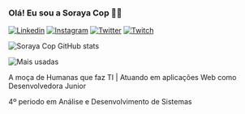 ### Olá! Eu sou a Soraya Cop 👋🏼
[![Linkedin](	https://img.shields.io/badge/LinkedIn-0077B5?style=for-the-badge&logo=linkedin&logoColor=white)](https://www.linkedin.com/in/sorayacop/)
[![Instagram](https://img.shields.io/badge/Instagram-E4405F?style=for-the-badge&logo=instagram&logoColor=white)](https://www.instagram.com/soraya_cop/)
[![Twitter](https://img.shields.io/badge/Twitter-1DA1F2?style=for-the-badge&logo=twitter&logoColor=white)](https://twitter.com/CopSoraya)
[![Twitch](https://img.shields.io/badge/Twitch-9146FF?style=for-the-badge&logo=twitch&logoColor=white)](https://twitch.tv/sorayacop)

![Soraya Cop GitHub stats](https://github-readme-stats.vercel.app/api?username=sorayacop&show_icons=true&theme=dracula)

![Mais usadas](https://github-readme-stats.vercel.app/api/top-langs/?username=sorayacop&layout=compact)

A moça de Humanas que faz TI | Atuando em aplicações Web como Desenvolvedora Junior

4º periodo em Análise e Desenvolvimento de Sistemas
